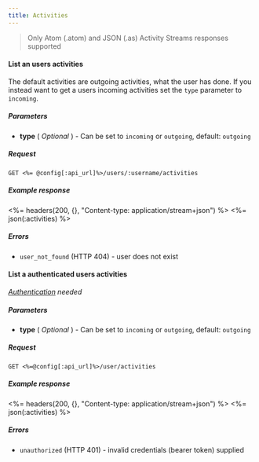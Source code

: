 ```yaml
---
title: Activities
---
```


> Only Atom (.atom) and JSON (.as) Activity Streams responses supported

#### List an users activities

The default activities are outgoing activities, what the user has done.
If you instead want to get a users incoming activities set the `type`
parameter to `incoming`.

##### Parameters

* **type** ( _Optional_ ) - Can be set to `incoming` or `outgoing`, default: `outgoing`

##### Request

```
GET <%= @config[:api_url]%>/users/:username/activities
```

##### Example response

<%= headers(200, {}, "Content-type: application/stream+json") %>
<%= json(:activities) %>

##### Errors

* `user_not_found` (HTTP 404) - user does not exist

#### List a authenticated users activities

*[Authentication](#authenticated_call) needed*

##### Parameters

* **type** ( _Optional_ ) - Can be set to `incoming` or `outgoing`, default: `outgoing`

##### Request

```
GET <%=@config[:api_url]%>/user/activities
```

##### Example response

<%= headers(200, {}, "Content-type: application/stream+json") %>
<%= json(:activities) %>

##### Errors

* `unauthorized` (HTTP 401) - invalid credentials (bearer token) supplied
